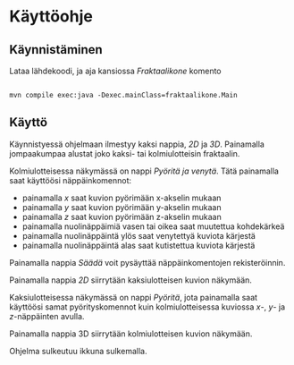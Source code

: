 # Käyttöohje

## Käynnistäminen

Lataa lähdekoodi, ja aja kansiossa _Fraktaalikone_ komento

```

mvn compile exec:java -Dexec.mainClass=fraktaalikone.Main
```

## Käyttö

Käynnistyessä ohjelmaan ilmestyy kaksi nappia, _2D_ ja _3D_. Painamalla
jompaakumpaa alustat joko kaksi- tai kolmiulotteisin fraktaalin.

Kolmiulotteisessa näkymässä on nappi _Pyöritä ja venytä_. Tätä painamalla
saat käyttöösi näppäinkomennot:

* painamalla _x_ saat kuvion pyörimään x-akselin mukaan
* painamalla _y_ saat kuvion pyörimään y-akselin mukaan
* painamalla _z_ saat kuvion pyörimään z-akselin mukaan
* painamalla nuolinäppäimiä vasen tai oikea saat muutettua kohdekärkeä
* painamalla nuolinäppäintä ylös saat venytettyä kuviota kärjestä
* painamalla nuolinäppäintä alas saat kutistettua kuviota kärjestä

Painamalla nappia _Säädä_ voit pysäyttää näppäinkomentojen rekisteröinnin.

Painamalla nappia _2D_ siirrytään kaksiulotteisen kuvion näkymään.


Kaksiulotteisessa näkymässä on nappi _Pyöritä_, jota painamalla saat
käyttöösi samat pyörityskomennot kuin kolmiulotteisessa kuviossa _x_-,
_y_- ja _z_-näppäinten avulla.

Painamalla nappia 3D siirrytään kolmiulotteisen kuvion näkymään.

Ohjelma sulkeutuu ikkuna sulkemalla.
